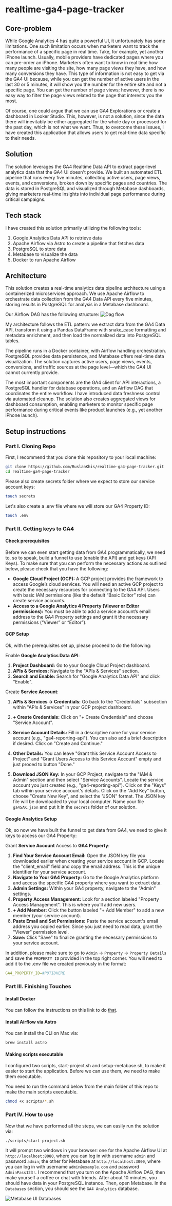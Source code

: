 # realtime-ga4-page-tracker
## Core-problem
While Google Analytics 4 has quite a powerful UI, it unfortunately has some limitations. One such limitation occurs when marketers want to track the performance of a specific page in real time. Take, for example, yet another iPhone launch. Usually, mobile providers have dedicated pages where you can pre-order an iPhone. Marketers often want to know in real time how many people are visiting the site, how many page views they have, and how many conversions they have. This type of information is not easy to get via the GA4 UI because, while you can get the number of active users in the last 30 or 5 minutes, it will show you the number for the entire site and not a specific page. You can get the number of page views; however, there is no easy way to filter the page views related to the page that interests you the most.

Of course, one could argue that we can use GA4 Explorations or create a dashboard in Looker Studio. This, however, is not a solution, since the data there will inevitably be either aggregated for the whole day or processed for the past day, which is not what we want. Thus, to overcome these issues, I have created this application that allows users to get real-time data specific to their needs.

## Solution
The solution leverages the GA4 Realtime Data API to extract page-level analytics data that the GA4 UI doesn't provide. We built an automated ETL pipeline that runs every five minutes, collecting active users, page views, events, and conversions, broken down by specific pages and countries. The data is stored in PostgreSQL and visualized through Metabase dashboards, giving marketers real-time insights into individual page performance during critical campaigns.

## Tech stack
I have created this solution primarily utilizing the following tools:  
1. Google Analytics Data API to retrieve data  
2. Apache Airflow via Astro to create a pipeline that fetches data  
3. PostgreSQL to store data  
4. Metabase to visualize the data  
5. Docker to run Apache Airflow

## Architecture
This solution creates a real-time analytics data pipeline architecture using a containerized microservices approach. We use Apache Airflow to orchestrate data collection from the GA4 Data API every five minutes, storing results in PostgreSQL for analysis in a Metabase dashboard.

Our Airflow DAG has the following structure:
![Dag flow](images/DAG%20Flow.png)

My architecture follows the ETL pattern: we extract data from the GA4 Data API, transform it using a Pandas DataFrame with snake_case formatting and metadata enrichment, and then load the normalized data into PostgreSQL tables.

The pipeline runs in a Docker container, with Airflow handling orchestration. PostgreSQL provides data persistence, and Metabase offers real-time data visualization. The solution captures active users, page views, events, conversions, and traffic sources at the page level—which the GA4 UI cannot currently provide.

The most important components are the GA4 client for API interactions, a PostgreSQL handler for database operations, and an Airflow DAG that coordinates the entire workflow. I have introduced data freshness control via automated cleanup. The solution also creates aggregated views for dashboard consumption, enabling marketers to monitor specific page performance during critical events like product launches (e.g., yet another iPhone launch).

## Setup instructions
### Part I. Cloning Repo


First, I recommend that you clone this repository to your local machine:

```bash
git clone https://github.com/RuslanKhis/realtime-ga4-page-tracker.git
cd realtime-ga4-page-tracker
```

Please also create secrets folder where we expect to store our service account keys:

```bash
touch secrets
```
Let's also create a .env file where we will store our GA4 Property ID:

```bash
touch .env
```

### Part II. Getting keys to GA4 

#### Check prerequisites
Before we can even start getting data from GA4 programmatically, we need to, so to speak, build a funnel to use (enable the API) and get keys (API Keys). To make sure that you can perform the necessary actions as outlined below, please check that you have the following:

- **Google Cloud Project (GCP):** A GCP project provides the framework to access Google’s cloud services. You will need an active GCP project to create the necessary resources for connecting to the GA4 API. Users with basic IAM permissions (like the default “Basic Editor” role) can create service accounts.
- **Access to a Google Analytics 4 Property (Viewer or Editor permissions):** You must be able to add a service account’s email address to the GA4 Property settings and grant it the necessary permissions (“Viewer” or “Editor”).

#### GCP Setup
Ok, with the prerequisites set up, please proceed to do the following:

Enable **Google Analytics Data API**:

1. **Project Dashboard:** Go to your Google Cloud Project dashboard.
2. **APIs & Services:** Navigate to the "APIs & Services" section.
3. **Search and Enable:** Search for "Google Analytics Data API" and click "Enable".

Create **Service Account**:

1. **APIs & Services -> Credentials:** Go back to the "Credentials" subsection within "APIs & Services" in your GCP project dashboard.

2. **+ Create Credentials:** Click on "+ Create Credentials" and choose "Service Account".

3. **Service Account Details:** Fill in a descriptive name for your service account (e.g., "ga4-reporting-api"). You can also add a brief description if desired. Click on "Create and Continue."

4. **Other Details:** You can leave "Grant this Service Account Access to Project" and "Grant Users Access to this Service Account" empty and just proced to button "Done."

5. **Download JSON Key:** In your GCP Project, navigate to the "IAM & Admin" section and then select "Service Accounts". Locate the service account you just created (e.g., "ga4-reporting-api"). Click on the "Keys" tab within your service account's details. Click on the "Add Key" button, choose "Create New Key", and select the "JSON" format. The JSON key file will be downloaded to your local computer. Name your file `ga4SAK.json` and put it in the `secrets` folder of our solution.


#### Google Analytics Setup

Ok, so now we have built the funnel to get data from GA4, we need to give it keys to access our GA4 Property:

Grant **Service Account** Access to **GA4 Property**:

1. **Find Your Service Account Email:** Open the JSON key file you downloaded earlier when creating your service account in GCP.  Locate the "client_email" field and copy the email address. This is the unique identifier for your service account.
2. **Navigate to Your GA4 Property:** Go to the Google Analytics platform and access the specific GA4 property where you want to extract data.
3. **Admin Settings:** Within your GA4 property, navigate to the "Admin" settings.
4. **Property Access Management:** Look for a section labeled "Property Access Management". This is where you'll add new users.
5. **+ Add Member:** Click the button labeled "+ Add Member" to add a new member (your service account).
6. **Paste Email and Set Permissions:** Paste the service account's email address you copied earlier.  Since you just need to read data, grant the "Viewer" permission level. 
7. **Save:** Click "Save" to finalize granting the necessary permissions to your service account.

In addition, please make sure to go to `Admin` -> `Property` -> `Property Details` and save the `PROPERTY ID` provided in the top right corner. You will need to add it to the .env file we created previously in the format:

```yaml
GA4_PROPERTY_ID=#PUTIDHERE
```
### Part III. Finishing Touches

#### Install Docker
You can follow the instructions on this link to do [that](https://docs.docker.com/desktop/setup/install/mac-install/).

#### Install Airflow via Astro 
You can install the CLI on Mac via:
```bash
brew install astro
```

#### Making scripts executable
I configured two scripts, start-project.sh and setup-metabase.sh, to make it easier to start the application. Before we can use them, we need to make them executable.

You need to run the command below from the main folder of this repo to make the main scripts executable.
```bash
chmod +x scripts/*.sh
```

### Part IV. How to use
Now that we have performed all the steps, we can easily run the solution via:

```bash
./scripts/start-project.sh
```

It will prompt two windows in your browser: one for the Apache Airflow UI at `http://localhost:8080`, where you can log in with username `admin` and password `admin`; the other for Metabase at `http://localhost:3000`, where you can log in with username `admin@example.com` and password `AdminPass123!`. I recommend that you turn on the Apache Airflow DAG, then make yourself a coffee or chat with friends. After about 10 minutes, you should have data in your PostgreSQL instance. Then, open Metabase. In the `Databases` section, you should see the `GA4 Analytics` database.

![Metabase UI Databases](images/Metabase%20UI%20Databases.png)